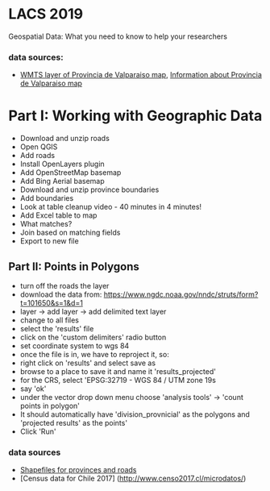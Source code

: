 # LACS 2019
Geospatial Data: What you need to know to help your researchers

### data sources:
- [WMTS layer of Provincia de Valparaiso map](https://maps.georeferencer.com/georeferences/144687739730/2017-10-31T20:20:56.574603Z/wmts?key=tskgL72gFmp9cVgl5MUH&SERVICE=WMTS&REQUEST=GetCapabilities), [Information about Provincia de Valparaiso map](https://davidrumsey.georeferencer.com/maps/776038519263/)


# Part I: Working with Geographic Data
- Download and unzip roads
- Open QGIS
- Add roads
- Install OpenLayers plugin
- Add OpenStreetMap basemap
- Add Bing Aerial basemap
- Download and unzip province boundaries
- Add boundaries
- Look at table cleanup video - 40 minutes in 4 minutes!
- Add Excel table to map
- What matches?
- Join based on matching fields
- Export to new file


## Part II: Points in Polygons
- turn off the roads the layer
- download the data from: https://www.ngdc.noaa.gov/nndc/struts/form?t=101650&s=1&d=1
- layer -> add layer -> add delimited text layer
- change to all files
- select the 'results' file
- click on the 'custom delimiters' radio button
- set coordinate system to wgs 84
- once the file is in, we have to reproject it, so:
- right click on 'results' and select save as
- browse to a place to save it and name it 'results_projected'
- for the CRS, select 'EPSG:32719 - WGS 84 / UTM zone 19s
- say 'ok'
- under the vector drop down menu choose 'analysis tools' -> 'count points in polygon'
- It should automatically have 'division_provnicial' as the polygons and 'projected results' as the points'
- Click 'Run'


### data sources
- [Shapefiles for provinces and roads](https://www.bcn.cl/siit/mapas_vectoriales/index_html)
- [Census data for Chile 2017] (http://www.censo2017.cl/microdatos/)

